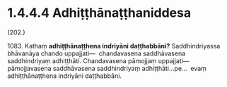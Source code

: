 

# 1.4.4.4 Adhiṭṭhānaṭṭhaniddesa





(202.)

1083\. Kathaṃ **adhiṭṭhānaṭṭhena indriyāni daṭṭhabbāni?** Saddhindriyassa bhāvanāya chando uppajjati—  chandavasena saddhāvasena saddhindriyaṃ adhiṭṭhāti. Chandavasena pāmojjaṃ uppajjati—  pāmojjavasena saddhāvasena saddhindriyaṃ adhiṭṭhāti…pe…  evaṃ adhiṭṭhānaṭṭhena indriyāni daṭṭhabbāni.



